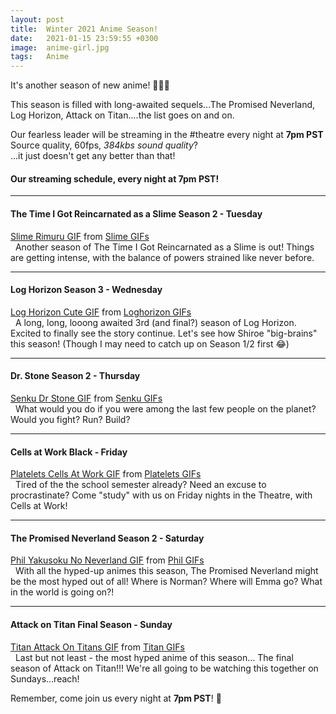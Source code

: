 ```yaml
---
layout: post
title:  Winter 2021 Anime Season!
date:   2021-01-15 23:59:55 +0300
image:  anime-girl.jpg
tags:   Anime
---
```


It's another season of new anime! 🎉🎉🎉

This season is filled with long-awaited sequels...The Promised Neverland, Log Horizon, Attack on Titan....the list goes on and on.

Our fearless leader will be streaming in the #theatre every night at **7pm PST**  
Source quality, 60fps, *384kbs sound quality*?  
...it just doesn't get any better than that! 

#### Our streaming schedule, every night at 7pm PST! ####

***

#### The Time I Got Reincarnated as a Slime Season 2 - Tuesday

<div class="tenor-gif-embed" data-postid="12925846" data-share-method="host" data-width="100%" data-aspect-ratio="1.7777777777777777"><a href="https://tenor.com/view/slime-rimuru-jump-gif-12925846">Slime Rimuru GIF</a> from <a href="https://tenor.com/search/slime-gifs">Slime GIFs</a></div><script type="text/javascript" async src="https://tenor.com/embed.js"></script>  &nbsp;  
Another season of The Time I Got Reincarnated as a Slime is out!  
Things are getting intense, with the balance of powers strained like never before.  

***

#### Log Horizon Season 3 - Wednesday

<div class="tenor-gif-embed" data-postid="16161407" data-share-method="host" data-width="100%" data-aspect-ratio="1.7913669064748199"><a href="https://tenor.com/view/log-horizon-cute-blush-kawaii-moe-gif-16161407">Log Horizon Cute GIF</a> from <a href="https://tenor.com/search/loghorizon-gifs">Loghorizon GIFs</a></div><script type="text/javascript" async src="https://tenor.com/embed.js"></script>  &nbsp;  
A long, long, looong awaited 3rd (and final?) season of Log Horizon. Excited to finally see the story continue.  
Let's see how Shiroe "big-brains" this season!  (Though I may need to catch up on Season 1/2 first 😂)

***

#### Dr. Stone Season 2 - Thursday

<div class="tenor-gif-embed" data-postid="16508113" data-share-method="host" data-width="100%" data-aspect-ratio="1.7978339350180503"><a href="https://tenor.com/view/senku-dr-stone-get-excited-anime-fire-gif-16508113">Senku Dr Stone GIF</a> from <a href="https://tenor.com/search/senku-gifs">Senku GIFs</a></div><script type="text/javascript" async src="https://tenor.com/embed.js"></script>  &nbsp;  
What would you do if you were among the last few people on the planet?  
Would you fight? Run? Build?  

***

#### Cells at Work Black - Friday

<div class="tenor-gif-embed" data-postid="12300743" data-share-method="host" data-width="100%" data-aspect-ratio="1.7913669064748199"><a href="https://tenor.com/view/platelets-cells-at-work-gif-12300743">Platelets Cells At Work GIF</a> from <a href="https://tenor.com/search/platelets-gifs">Platelets GIFs</a></div><script type="text/javascript" async src="https://tenor.com/embed.js"></script>  &nbsp;  
Tired of the the school semester already? Need an excuse to procrastinate?  
Come "study" with us on Friday nights in the Theatre, with Cells at Work!  

***

#### The Promised Neverland Season 2  -  Saturday

<div class="tenor-gif-embed" data-postid="13279352" data-share-method="host" data-width="100%" data-aspect-ratio="1.8721804511278197"><a href="https://tenor.com/view/phil-yakusoku-no-neverland-the-promised-neverland-anime-animes-gif-13279352">Phil Yakusoku No Neverland GIF</a> from <a href="https://tenor.com/search/phil-gifs">Phil GIFs</a></div><script type="text/javascript" async src="https://tenor.com/embed.js"></script>  &nbsp;  
With all the hyped-up animes this season, The Promised Neverland might be the most hyped out of all!  
Where is Norman? Where will Emma go? What in the world is going on?!  

***

#### Attack on Titan Final Season - Sunday

<div class="tenor-gif-embed" data-postid="14301779" data-share-method="host" data-width="100%" data-aspect-ratio="1.7913669064748199"><a href="https://tenor.com/view/titan-attack-on-titans-eren-yeager-eren-gif-14301779">Titan Attack On Titans GIF</a> from <a href="https://tenor.com/search/titan-gifs">Titan GIFs</a></div><script type="text/javascript" async src="https://tenor.com/embed.js"></script>  &nbsp;  
Last but not least - the most hyped anime of this season...
The final season of Attack on Titan!!!  
We're all going to be watching this together on Sundays...reach!  

Remember, come join us every night at **7pm PST**! 🎉













